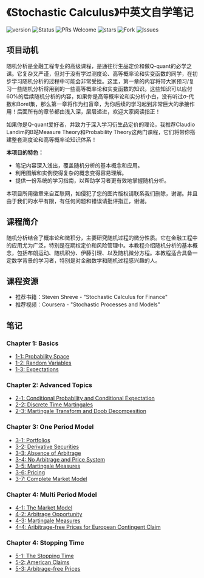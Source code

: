 # 《Stochastic Calculus》中英文自学笔记

![version](https://img.shields.io/badge/version-1.0-blue)
![Status](https://img.shields.io/badge/Status-building-brightgreen)
![PRs Welcome](https://img.shields.io/badge/PRs-welcome-brightgreen.svg)
![stars](https://img.shields.io/github/stars/PlusYoung/stochastic-calculus)
![Fork](https://img.shields.io/github/forks/PlusYoung/stochastic-calculus)
![Issues](https://img.shields.io/github/issues/PlusYoung/stochastic-calculus)

## 项目动机

随机分析是金融工程专业的高级课程，是通往衍生品定价和做Q-quant的必学之课。它复杂又严谨，但对于没有学过测度论、高等概率论和实变函数的同学，在初步学习随机分析的过程中可能会非常受挫。这里，第一章的内容将带大家预习/复习一些随机分析将用到的一些高等概率论和实变函数的知识。这些知识可以应付60%的后续随机分析的内容，如果你是高等概率论和实分析小白，没有听过σ-代数和Borel集，那么第一章将作为扫盲章，为你后续的学习起到非常巨大的承接作用！后面所有的章节都由浅入深，层层递进，欢迎大家阅读指正！


如果你是Q-quant爱好者，并致力于深入学习衍生品定价的理论，我推荐Claudio Landim的B站Measure Theory和Probability Theory这两门课程，它们将带你搭建整套测度论和高等概率论知识体系！

**本项目的特色：**

- 笔记内容深入浅出，覆盖随机分析的基本概念和应用。
- 利用图解和实例使得复杂的概念变得容易理解。
- 提供一份系统的学习指南，以帮助学习者更有效地掌握随机分析。

本项目所用徽章来自互联网，如侵犯了您的图片版权请联系我们删除，谢谢。并且由于我们的水平有限，有任何问题和错误请批评指正，谢谢。

## 课程简介

随机分析结合了概率论和微积分，主要研究随机过程的微分性质。它在金融工程中的应用尤为广泛，特别是在期权定价和风险管理中。本教程介绍随机分析的基本概念，包括布朗运动、随机积分、伊藤引理、以及随机微分方程。本教程适合具备一定数学背景的学习者，特别是对金融数学和随机过程感兴趣的人。

## 课程资源

- 推荐书籍：Steven Shreve - "Stochastic Calculus for Finance"
- 推荐视频：Coursera - "Stochastic Processes and Models"

## 笔记

### Chapter 1: Basics
- [1-1: Probability Space](https://github.com/PlusYoung/stochastic-calculus/blob/main/chapter1.pdf)
- [1-2: Random Variables](https://github.com/PlusYoung/stochastic-calculus/blob/main/chapter1.pdf)
- [1-3: Expectations](https://github.com/PlusYoung/stochastic-calculus/blob/main/chapter1.pdf)

### Chapter 2: Advanced Topics
- [2-1: Conditional Probability and Conditional Expectation](https://github.com/PlusYoung/stochastic-calculus/blob/main/chapter2-1.pdf)
- [2-2: Discrete Time Martingales](https://github.com/PlusYoung/stochastic-calculus/blob/main/chapter2-2.pdf)
- [2-3: Martingale Transform and Doob Decompesition](https://github.com/PlusYoung/stochastic-calculus/blob/main/chapter2-3.pdf)


### Chapter 3: One Period Model

- [3-1: Portfolios](https://github.com/PlusYoung/stochastic-calculus/blob/main/chapter3-1-2.pdf)
- [3-2: Derivative Securities](https://github.com/PlusYoung/stochastic-calculus/blob/main/chapter3-1-2.pdf)
- [3-3: Absence of Arbitrage](https://github.com/PlusYoung/stochastic-calculus/blob/main/chapter3-3-4.pdf)
- [3-4: No Arbitrage and Price System](https://github.com/PlusYoung/stochastic-calculus/blob/main/chapter3-3-4.pdf)
- [3-5: Martingale Measures](https://github.com/PlusYoung/stochastic-calculus/blob/main/chapter3-5.pdf)
- [3-6: Pricing](https://github.com/PlusYoung/stochastic-calculus/blob/main/chapter3-6.pdf)
- [3-7: Complete Market Model](https://github.com/PlusYoung/stochastic-calculus/blob/main/chapter3-7.pdf)

### Chapter 4: Multi Period Model
- [4-1: The Market Model](https://github.com/PlusYoung/stochastic-calculus/blob/main/chapter4-1.pdf)
- [4-2: Arbitrage Opportunity](https://github.com/PlusYoung/stochastic-calculus/blob/main/chapter4-2.pdf)
- [4-3: Martingale Measures](https://github.com/PlusYoung/stochastic-calculus/blob/main/chapter4-3.pdf)
- [4-4: Aribitrage-free Prices for European Contingent Claim](https://github.com/PlusYoung/stochastic-calculus/blob/main/chapter4-4.pdf)

### Chapter 4: Stopping Time
- [5-1: The Stopping Time](https://github.com/PlusYoung/stochastic-calculus/blob/main/chapter5-1.pdf)
- [5-2: American Claims](https://github.com/PlusYoung/stochastic-calculus/blob/main/chapter5-2.pdf)
- [5-3: Arbitrage-free Prices](https://github.com/PlusYoung/stochastic-calculus/blob/main/chapter5-3.pdf)

